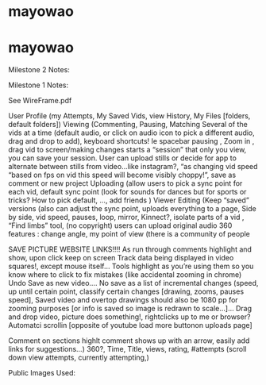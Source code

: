 # mayowao
# mayowao
Milestone 2 Notes:

Milestone 1 Notes:

See WireFrame.pdf

User Profile (my Attempts, My Saved Vids, view History,  My Files [folders, default folders]) 
Viewing (Commenting, Pausing, Matching Several of the vids at a time (default audio, or click on audio icon to pick a different audio, drag and drop to add), keyboard shortcuts! Ie spacebar pausing , Zoom in , drag vid to screen/making changes starts a “session” that only you view, you can save your session. User can upload stills or decide for app to alternate between stills from video...like instagram?, “as changing vid speed “based on fps on vid this speed will become visibly choppy!”, save as comment or new project
Uploading (allow users to pick a sync point for each vid, default sync point (look for sounds for dances but for sports or tricks? How to pick default, …, add friends )
Viewer Editing (Keep “saved” versions (also can adjust the sync point, uploads everything to a page, Side by side, vid speed, pauses, loop, mirror, Kinnect?, isolate parts of a vid , “Find limbs” tool, (no copyright) users can upload original audio
360 features : change angle, my point of view (there is a community of people

SAVE PICTURE WEBSITE LINKS!!!!
As run through comments highlight and show, upon click keep on screen
Track data being displayed in video squares!, except mouse itself…
Tools highlight as you’re using them so you know where to click to fix mistakes (like accidental zooming in chrome)
Undo
Save as new video…. No save as a list of incremental changes (speed, up until certain point, classify certain changes [drawing, zooms, pauses speed], 
Saved video and overtop drawings should also be 1080 pp for zooming purposes [or info is saved so image is redrawn to scale…]…
Drag and drop video, picture does something!, rightclicks up to me or browser?
Automatci scrollin [opposite of youtube load more buttonon uploads page]

Comment on sections highlt comment shows up with an arrow, easily add links for suggestions…)
360?, Time, Title, views, rating, #attempts (scroll down view attempts, currently attempting,) 


Public Images Used:
